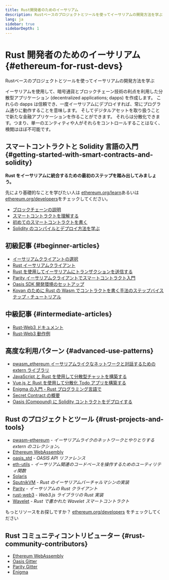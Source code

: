 ```yaml
---
title: Rust開発者のためのイーサリアム
description: Rustベースのプロジェクトとツールを使ってイーサリアムの開発方法を学ぶ
lang: ja
sidebar: true
sidebarDepth: 1
---
```


# Rust 開発者のためのイーサリアム {#ethereum-for-rust-devs}

<div class="featured">Rustベースのプロジェクトとツールを使ってイーサリアムの開発方法を学ぶ</div>

イーサリアムを使用して、暗号通貨とブロックチェーン技術の利点を利用した分散型アプリケーション (decentralized applications; dapps) を作成します。 これらの dapps は信頼でき、一度イーサリアムにデプロイすれば、常にプログラム通りに動作することを意味します。 そしてデジタルアセットを取り扱うことで新たな金融アプリケーションを作ることができます。 それらは分散化できます。つまり、単一のエンティティや人がそれらをコントロールすることはなく、検閲はほぼ不可能です。

## スマートコントラクトと Solidity 言語の入門 {#getting-started-with-smart-contracts-and-solidity}

**Rust をイーサリアムに統合するための最初のステップを踏み出してみましょう。**

先により基礎的なことを学びたい人は [ethereum.org/learn](/ja/learn/)あるいは[ethereum.org/developers](/developers/)をチェックしてください。

- [ブロックチェーンの説明](https://kauri.io/article/d55684513211466da7f8cc03987607d5/blockchain-explained)
- [スマートコントラクトを理解する](https://kauri.io/article/e4f66c6079e74a4a9b532148d3158188/ethereum-101-part-5-the-smart-contract)
- [初めてのスマートコントラクトを書く](https://kauri.io/article/124b7db1d0cf4f47b414f8b13c9d66e2/remix-ide-your-first-smart-contract)
- [Solidity のコンパイルとデプロイ方法を学ぶ](https://kauri.io/article/973c5f54c4434bb1b0160cff8c695369/understanding-smart-contract-compilation-and-deployment)

## 初級記事 {#beginner-articles}

- [イーサリアムクライアントの選択](https://www.trufflesuite.com/docs/truffle/reference/choosing-an-ethereum-client)
- [Rust イーサリアムクライアント](https://wiki.parity.io/Setup)
- [Rust を使用してイーサリアムにトランザクションを送信する](https://kauri.io/article/97c85229c66445759bb0ce642224d364/sending-ethereum-transactions-with-rust)
- [Parity イーサリアムクライアントでスマートコントラクト入門](https://wiki.parity.io/Smart-Contracts)
- [Oasis SDK 開発環境のセットアップ](https://docs.oasis.dev/quickstart.html#set-up-the-oasis-sdk)
- [Kovan のために Rust の Wasm でコントラクトを書く手法のステップバイステップ・チュートリアル](https://github.com/paritytech/pwasm-tutorial)

## 中級記事 {#intermediate-articles}

- [Rust-Web3 ドキュメント](https://tomusdrw.github.io/rust-web3/web3/index.html)
- [Rust-Web3 動作例](https://github.com/tomusdrw/rust-web3/blob/master/examples)

## 高度な利用パターン {#advanced-use-patterns}

- [pwasm_ethereum イーサリアムライクなネットワークと対話するための extern ライブラリ](https://paritytech.github.io/pwasm-ethereum/pwasm_ethereum/)
- [JavaScript と Rust を使用して分散型チャットを構築する](https://medium.com/perlin-network/build-a-decentralized-chat-using-javascript-rust-webassembly-c775f8484b52)
- [Vue.js と Rust を使用して分散化 Todo アプリを構築する ](https://medium.com/@jjmace01/build-a-decentralized-todo-app-using-vue-js-rust-webassembly-5381a1895beb)
- [Enigma の入門 - Rust プログラミング言語で](https://blog.enigma.co/getting-started-with-discovery-the-rust-programming-language-4d1e0b06de15)
- [Secret Contract の概要](https://blog.enigma.co/getting-started-with-enigma-an-intro-to-secret-contracts-cdba4fe501c2)
- [Oasis (Compound) に Solidity コントラクトをデプロイする](https://docs.oasis.dev/tutorials/deploy-solidity.html#deploy-using-truffle)

## Rust のプロジェクトとツール {#rust-projects-and-tools}

- [pwasm-ethereum](https://github.com/paritytech/pwasm-ethereum) - _イーサリアムライクのネットワークとやりとりする extern のコレクション。_
- [Ethereum WebAssembly](https://ewasm.readthedocs.io/en/mkdocs/)
- [oasis_std](https://docs.rs/oasis-std/0.2.7/oasis_std/) - _OASIS API リファレンス_
- [eth-utils](https://github.com/ethereum/eth-utils/) - _イーサリアム関連のコードベースを操作するためのユーティリティ関数_
- [Solaris](https://github.com/paritytech/sol-rs)
- [SputnikVM](https://github.com/sorpaas/rust-evm) - _Rust のイーサリアムバーチャルマシンの実装_
- [Parity](https://github.com/paritytech/parity-ethereum) - _イーサリアムの Rust クライアント_
- [rust-web3](https://github.com/tomusdrw/rust-web3) - _Web3.js ライブラリの Rust 実装_
- [Wavelet](https://wavelet.perlin.net/docs/smart-contracts) - _Rust で書かれた Wavelet スマートコントラクト_

もっとリソースをお探しですか？ [ethereum.org/developers](/ja/developers/) をチェックしてください

## Rust コミュニティコントリビューター {#rust-community-contributors}

- [Ethereum WebAssembly](https://gitter.im/ewasm/Lobby)
- [Oasis Gitter](https://gitter.im/Oasis-official/Lobby)
- [Parity Gitter](https://gitter.im/paritytech/parity)
- [Enigma](https://discord.gg/SJK32GY)
